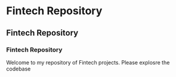 # Fintech Repository

## Fintech Repository

### Fintech Repository

Welcome to my repository of Fintech projects. Please explosre the codebase

